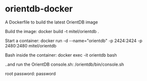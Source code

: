 # orientdb-docker
A Dockerfile to build the latest OrientDB image

Build the image:
docker build -t mitel/orientdb .

Start a container:
docker run -d --name="orientdb" -p 2424:2424 -p 2480:2480 mitel/orientdb

Bash inside the container:
docker exec -it orientdb bash

..and run the OrientDB console.sh:
/orientdb/bin/console.sh

root password: password
